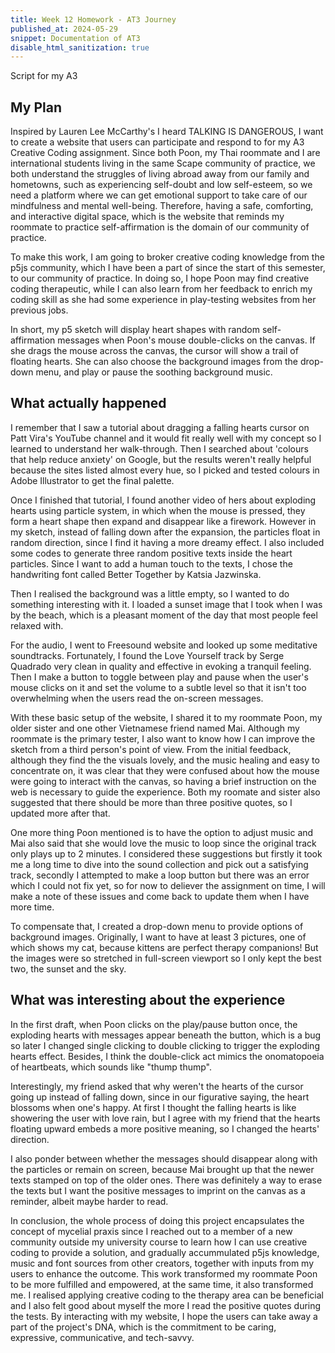 ```yaml
---
title: Week 12 Homework - AT3 Journey 
published_at: 2024-05-29
snippet: Documentation of AT3
disable_html_sanitization: true
---
```


Script for my A3

## My Plan

Inspired by Lauren Lee McCarthy's I heard TALKING IS DANGEROUS, I want to create a website that users can participate and respond to for my A3 Creative Coding assignment. Since both Poon, my Thai roommate and I are international students living in the same Scape community of practice, we both understand the struggles of living abroad away from our family and hometowns, such as experiencing self-doubt and low self-esteem, so we need a platform where we can get emotional support to take care of our mindfulness and mental well-being. Therefore, having a safe, comforting, and interactive digital space, which is the website that reminds my roommate to practice self-affirmation is the domain of our community of practice. 

To make this work, I am going to broker creative coding knowledge from the p5js community, which I have been a part of since the start of this semester, to our community of practice. In doing so, I hope Poon may find creative coding therapeutic, while I can also learn from her feedback to enrich my coding skill as she had some experience in play-testing websites from her previous jobs.

In short, my p5 sketch will display heart shapes with random self-affirmation messages when Poon's mouse double-clicks on the canvas. If she drags the mouse across the canvas, the cursor will show a trail of floating hearts. She can also choose the background images from the drop-down menu, and play or pause the soothing background music.


## What actually happened

I remember that I saw a tutorial about dragging a falling hearts cursor on Patt Vira's YouTube channel and it would fit really well with my concept so I learned to understand her walk-through. Then I searched about 'colours that help reduce anxiety' on Google, but the results weren't really helpful because the sites listed almost every hue, so I picked and tested colours in Adobe Illustrator to get the final palette. 

Once I finished that tutorial, I found another video of hers about exploding hearts using particle system, in which when the mouse is pressed, they form a heart shape then expand and disappear like a firework. However in my sketch, instead of falling down after the expansion, the particles float in random direction, since I find it having a more dreamy effect. I also included some codes to generate three random positive texts inside the heart particles. Since I want to add a human touch to the texts, I chose the handwriting font called Better Together by Katsia Jazwinska.

Then I realised the background was a little empty, so I wanted to do something interesting with it. I loaded a sunset image that I took when I was by the beach, which is a pleasant moment of the day that most people feel relaxed with.

For the audio, I went to Freesound website and looked up some meditative soundtracks. Fortunately, I found the Love Yourself track by Serge Quadrado very clean in quality and effective in evoking a tranquil feeling. Then I make a button to toggle between play and pause when the user's mouse clicks on it and set the volume to a subtle level so that it isn't too overwhelming when the users read the on-screen messages.

With these basic setup of the website, I shared it to my roommate Poon, my older sister and one other Vietnamese friend named Mai. Although my roommate is the primary tester, I also want to know how I can improve the sketch from a third person's point of view. From the initial feedback, although they find the the visuals lovely, and the music healing and easy to concentrate on, it was clear that they were confused about how the mouse were going to interact with the canvas, so having a brief instruction on the web is necessary to guide the experience. Both my roomate and sister also suggested that there should be more than three positive quotes, so I updated more after that. 

One more thing Poon mentioned is to have the option to adjust music and Mai also said that she would love the music to loop since the original track only plays up to 2 minutes. I considered these suggestions but firstly it took me a long time to dive into the sound collection and pick out a satisfying track, secondly I attempted to make a loop button but there was an error which I could not fix yet, so for now to deliever the assignment on time, I will make a note of these issues and come back to update them when I have more time.

To compensate that, I created a drop-down menu to provide options of background images. Originally, I want to have at least 3 pictures, one of which shows my cat, because kittens are perfect therapy companions! But the images were so stretched in full-screen viewport so I only kept the best two, the sunset and the sky.


## What was interesting about the experience

In the first draft, when Poon clicks on the play/pause button once, the exploding hearts with messages appear beneath the button, which is a bug so later I changed single clicking to double clicking to trigger the exploding hearts effect. Besides, I think the double-click act mimics the onomatopoeia of heartbeats, which sounds like "thump thump". 

Interestingly, my friend asked that why weren't the hearts of the cursor going up instead of falling down, since in our figurative saying, the heart blossoms when one's happy. At first I thought the falling hearts is like showering the user with love rain, but I agree with my friend that the hearts floating upward embeds a more positive meaning, so I changed the hearts' direction. 

I also ponder between whether the messages should disappear along with the particles or remain on screen, because Mai brought up that the newer texts stamped on top of the older ones. There was definitely a way to erase the texts but I want the positive messages to imprint on the canvas as a reminder, albeit maybe harder to read.

In conclusion, the whole process of doing this project encapsulates the concept of mycelial praxis since I reached out to a member of a new community outside my university course to learn how I can use creative coding to provide a solution, and gradually accummulated p5js knowledge, music and font sources from other creators, together with inputs from my users to enhance the outcome. This work transformed my roommate Poon to be more fulfilled and empowered, at the same time, it also transformed me. I realised applying creative coding to the therapy area can be beneficial and I also felt good about myself the more I read the positive quotes during the tests. By interacting with my website, I hope the users can take away a part of the project's DNA, which is the commitment to be caring, expressive, communicative, and tech-savvy.










